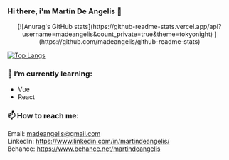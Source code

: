 ### Hi there, i'm Martín De Angelis 👋

<div align="center">
[![Anurag's GitHub stats](https://github-readme-stats.vercel.app/api?username=madeangelis&count_private=true&theme=tokyonight)
](https://github.com/madeangelis/github-readme-stats)
 </div>


[![Top Langs](https://github-readme-stats.vercel.app/api/top-langs/?username=madeangelis&layout=compact&theme=tokyonight)](https://github.com/anuraghazra/github-readme-stats)

### 🌱 I’m currently learning:

- Vue
- React

### 📫  How to reach me:

Email: madeangelis@gmail.com <br/>
LinkedIn: https://www.linkedin.com/in/martindeangelis/ <br/>
Behance: https://www.behance.net/martindeangelis

<!--
**madeangelis/madeangelis** is a ✨ _special_ ✨ repository because its `README.md` (this file) appears on your GitHub profile.

Here are some ideas to get you started:

- 🔭 I’m currently working on ...
- 🌱 I’m currently learning ...
- 👯 I’m looking to collaborate on ...
- 🤔 I’m looking for help with ...
- 💬 Ask me about ...
- 📫 How to reach me: ...
- 😄 Pronouns: ...
- ⚡ Fun fact: ...
-->
